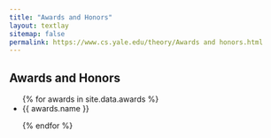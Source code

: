 ```yaml
---
title: "Awards and Honors"
layout: textlay
sitemap: false
permalink: https://www.cs.yale.edu/theory/Awards and honors.html
---
```


## Awards and Honors

<div class="jumbotron">
<ul>
{% for awards in site.data.awards %}

<li>{{ awards.name }}</li>

{% endfor %}
</ul>
</div>
